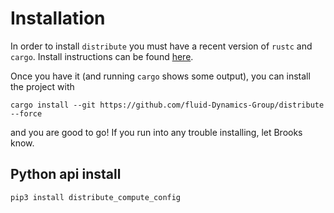 # Installation

In order to install `distribute` you must have a recent version of `rustc` and `cargo`. 
Install instructions can be found [here](https://www.rust-lang.org/tools/install). 

Once you have it (and running `cargo` shows some output), you can install the project with 

```
cargo install --git https://github.com/fluid-Dynamics-Group/distribute --force
```

and you are good to go! If you run into any trouble installing, let Brooks know.

## Python api install

```
pip3 install distribute_compute_config
```
